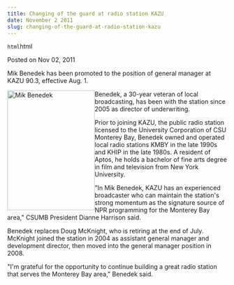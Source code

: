 ```yaml
---
title: Changing of the guard at radio station KAZU
date: November 2 2011
slug: changing-of-the-guard-at-radio-station-kazu
---
```


`html`html

<span class="date">Posted on Nov 02, 2011 </span>

<p>Mik Benedek has been promoted to the position of general manager
at KAZU 90.3, effective Aug. 1.</p>
<p><img alt="Mik Benedek" src="https://news.csumb.edu/sites/default/files/imagecache/medium/65/attachments/news/images/mik_new_headshot.jpg" style="float:left; width:200px; height:275px">Benedek, a 30-year
veteran of local broadcasting, has been with the station since 2005
as director of underwriting.</img></p>
<p>Prior to joining KAZU, the public radio station licensed to the
University Corporation of CSU Monterey Bay, Benedek owned and
operated local radio stations KMBY in the late 1990s and KHIP in
the late 1980s. A resident of Aptos, he holds a bachelor of fine
arts degree in film and television from New York University.</p>
<p>&quot;In Mik Benedek, KAZU has an experienced broadcaster who can
maintain the station&apos;s strong momentum as the signature source of
NPR programming for the Monterey Bay area,&quot; CSUMB President Dianne
Harrison said.</p>
<p>Benedek replaces Doug McKnight, who is retiring at the end of
July. McKnight joined the station in 2004 as assistant general
manager and development director, then moved into the general
manager position in 2008.</p>
<p>&quot;I&apos;m grateful for the opportunity to continue building a great
radio station that serves the Monterey Bay area,&quot; Benedek said.</p>

 

 
